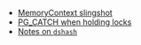 * [MemoryContext slingshot](memcxt_slingshot.md)
* [PG_CATCH when holding locks](catch_with_lwlocks.md)
* [Notes on `dshash`](notes_on_dshash.md)
